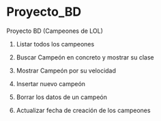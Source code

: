 # Proyecto_BD
Proyecto BD (Campeones de LOL)

1. Listar todos los campeones

2. Buscar Campeón en concreto y mostrar su clase 

3. Mostrar Campeón por su velocidad

4. Insertar nuevo campeón

5. Borrar los datos de un campeón 

6. Actualizar fecha de creación de los campeones



